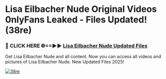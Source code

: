 # Lisa Eilbacher Nude Original Videos 0nlyFans Leaked - Files Updated! (38re)

<h3>🔴 CLICK HERE 🌐==►► <a href="https://tinyurl.com/5h6xmrr3" rel="nofollow">Lisa Eilbacher Nude Updated Files</a></h3>

Get Lisa Eilbacher Nude and all content. Now you can access all videos and pictures of Lisa Eilbacher Nude. New Updated Files 2025!

[![38re](https://i.imgur.com/KVD873Z.gif)](https://tinyurl.com/5h6xmrr3)
